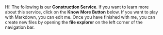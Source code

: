 Hi! The following is our **Construction Service**. If you want to learn more about this service, click on the **Know More Button** below. If you want to play with Markdown, you can edit me. Once you have finished with me, you can create new files by opening the **file explorer** on the left corner of the navigation bar.